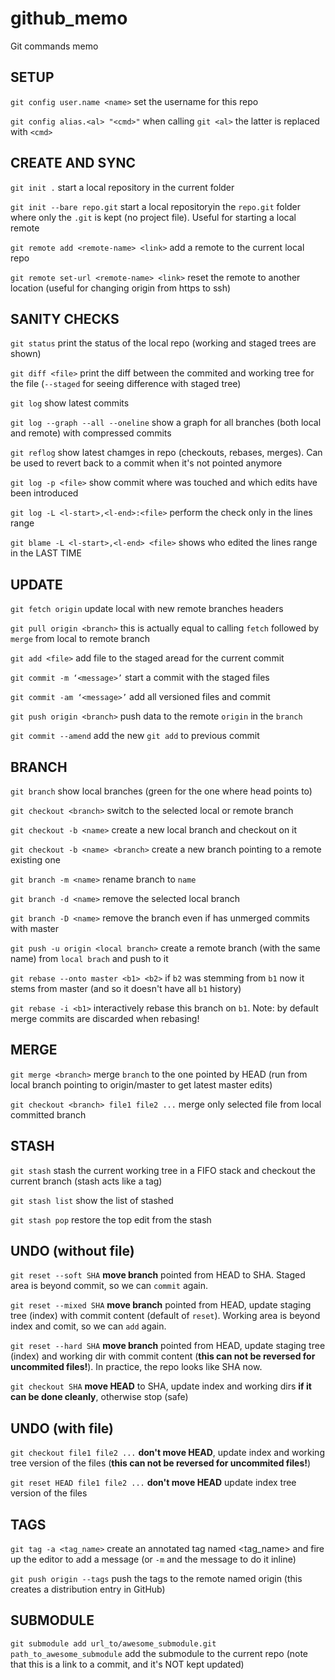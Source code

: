 # github_memo
Git commands memo

## SETUP
``git config user.name <name>`` set the username for this repo

``git config alias.<al> "<cmd>"`` when calling ``git <al>`` the latter is replaced with ``<cmd>``

## CREATE AND SYNC
``git init .``  start a local repository in the current folder

``git init --bare repo.git``  start a local repositoryin the ``repo.git`` folder where only the ``.git`` is kept (no project file). Useful for starting a local remote

``git remote add <remote-name> <link>``  add a remote to the current local repo

``git remote set-url <remote-name> <link>`` reset the remote to another location (useful for changing origin from https to ssh)
## SANITY CHECKS
``git status``  print the status of the local repo (working and staged trees are shown)

``git diff <file>``  print the diff between the commited and working tree for the file (``--staged`` for seeing difference with staged tree)

``git log`` show latest commits

``git log --graph --all --oneline`` show a graph for all branches (both local and remote) with compressed commits

``git reflog`` show latest chamges in repo (checkouts, rebases, merges). Can be used to revert back to a commit when it's not pointed anymore

``git log -p <file>`` show commit where <file> was touched and which edits have been introduced
  
``git log -L <l-start>,<l-end>:<file>`` perform the check only in the lines range

``git blame -L <l-start>,<l-end> <file>`` shows who edited the lines range in <file> the LAST TIME

## UPDATE
``git fetch origin`` update local with new remote branches headers

``git pull origin <branch>``  this is actually equal to calling ``fetch`` followed by ``merge`` from local to remote branch 

``git add <file>``  add file to the staged aread for the current commit

``git commit -m ‘<message>’`` start a commit with the staged files

``git commit -am ‘<message>’`` add all versioned files and commit

``git push origin <branch>``  push data to the remote ``origin`` in the ``branch``

``git commit --amend`` add the new ``git add`` to previous commit
## BRANCH
``git branch``  show local branches (green for the one where head points to)

``git checkout <branch>``  switch to the selected local or remote branch

``git checkout -b <name>`` create a new local branch and checkout on it

``git checkout -b <name> <branch>`` create a new branch pointing to a remote existing one

``git branch -m <name>`` rename branch to ``name``

``git branch -d <name>`` remove the selected local branch

``git branch -D <name>``  remove the branch even if has unmerged commits with master

``git push -u origin <local branch>``  create a remote branch (with the same name) from ``local brach`` and push to it

``git rebase --onto master <b1> <b2>`` if ``b2`` was stemming from ``b1`` now it stems from master (and so it doesn't have all ``b1`` history)

``git rebase -i <b1>`` interactively rebase this branch on `b1`. Note: by default merge commits are discarded when rebasing!

## MERGE
``git merge <branch>``  merge ``branch`` to the one pointed by HEAD (run from local branch pointing to origin/master to get latest master edits)

``git checkout <branch> file1 file2 ...`` merge only selected file from local committed branch
## STASH
``git stash`` stash the current working tree in a FIFO stack and checkout the current branch (stash acts like a tag)

``git stash list`` show the list of stashed 

``git stash pop`` restore the top edit from the stash

## UNDO (without file)
``git reset --soft SHA`` **move branch** pointed from HEAD to SHA. Staged area is beyond commit, so we can `commit` again.

``git reset --mixed SHA`` **move branch** pointed from HEAD, update staging tree (index) with commit content (default of `reset`). Working area is beyond index and comit, so we can `add` again.

``git reset --hard SHA`` **move branch** pointed from HEAD, update staging tree (index) and working dir with commit content (**this can not be reversed for uncommited files!**). In practice, the repo looks like SHA now.

``git checkout SHA`` **move HEAD** to SHA, update index and working dirs **if it can be done cleanly**, otherwise stop (safe)

## UNDO (with file)
``git checkout file1 file2 ...`` **don't move HEAD**, update index and working tree version of the files (**this can not be reversed for uncommited files!**)

``git reset HEAD file1 file2 ...`` **don't move HEAD** update index tree version of the files

## TAGS
``git tag -a <tag_name>`` create an annotated tag named <tag_name> and fire up the editor to add a message (or `-m` and the message to do it inline)

``git push origin --tags`` push the tags to the remote named origin (this creates a distribution entry in GitHub)

## SUBMODULE
``git submodule add url_to/awesome_submodule.git path_to_awesome_submodule`` add the submodule to the current repo (note that this is a link to a commit, and it's NOT kept updated)

